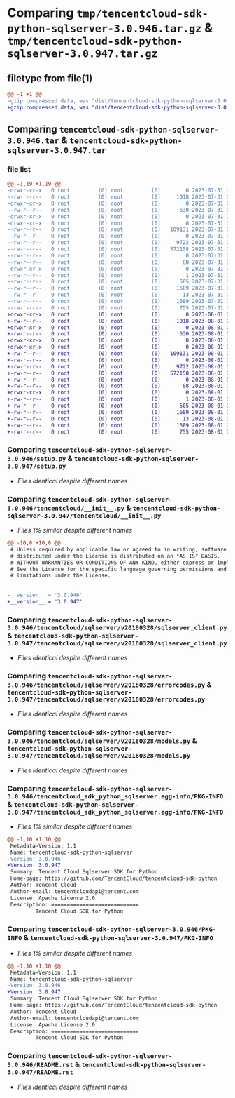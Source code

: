 # Comparing `tmp/tencentcloud-sdk-python-sqlserver-3.0.946.tar.gz` & `tmp/tencentcloud-sdk-python-sqlserver-3.0.947.tar.gz`

## filetype from file(1)

```diff
@@ -1 +1 @@
-gzip compressed data, was "dist/tencentcloud-sdk-python-sqlserver-3.0.946.tar", last modified: Mon Jul 31 00:34:59 2023, max compression
+gzip compressed data, was "dist/tencentcloud-sdk-python-sqlserver-3.0.947.tar", last modified: Tue Aug  1 00:55:15 2023, max compression
```

## Comparing `tencentcloud-sdk-python-sqlserver-3.0.946.tar` & `tencentcloud-sdk-python-sqlserver-3.0.947.tar`

### file list

```diff
@@ -1,19 +1,19 @@
-drwxr-xr-x   0 root         (0) root         (0)        0 2023-07-31 00:34:59.000000 tencentcloud-sdk-python-sqlserver-3.0.946/
--rw-r--r--   0 root         (0) root         (0)     1018 2023-07-31 00:34:59.000000 tencentcloud-sdk-python-sqlserver-3.0.946/setup.py
-drwxr-xr-x   0 root         (0) root         (0)        0 2023-07-31 00:34:59.000000 tencentcloud-sdk-python-sqlserver-3.0.946/tencentcloud/
--rw-r--r--   0 root         (0) root         (0)      630 2023-07-31 00:34:59.000000 tencentcloud-sdk-python-sqlserver-3.0.946/tencentcloud/__init__.py
-drwxr-xr-x   0 root         (0) root         (0)        0 2023-07-31 00:34:59.000000 tencentcloud-sdk-python-sqlserver-3.0.946/tencentcloud/sqlserver/
-drwxr-xr-x   0 root         (0) root         (0)        0 2023-07-31 00:34:59.000000 tencentcloud-sdk-python-sqlserver-3.0.946/tencentcloud/sqlserver/v20180328/
--rw-r--r--   0 root         (0) root         (0)   109131 2023-07-31 00:34:59.000000 tencentcloud-sdk-python-sqlserver-3.0.946/tencentcloud/sqlserver/v20180328/sqlserver_client.py
--rw-r--r--   0 root         (0) root         (0)        0 2023-07-31 00:34:59.000000 tencentcloud-sdk-python-sqlserver-3.0.946/tencentcloud/sqlserver/v20180328/__init__.py
--rw-r--r--   0 root         (0) root         (0)     9722 2023-07-31 00:34:59.000000 tencentcloud-sdk-python-sqlserver-3.0.946/tencentcloud/sqlserver/v20180328/errorcodes.py
--rw-r--r--   0 root         (0) root         (0)   572158 2023-07-31 00:34:59.000000 tencentcloud-sdk-python-sqlserver-3.0.946/tencentcloud/sqlserver/v20180328/models.py
--rw-r--r--   0 root         (0) root         (0)        0 2023-07-31 00:34:59.000000 tencentcloud-sdk-python-sqlserver-3.0.946/tencentcloud/sqlserver/__init__.py
--rw-r--r--   0 root         (0) root         (0)       88 2023-07-31 00:34:59.000000 tencentcloud-sdk-python-sqlserver-3.0.946/setup.cfg
-drwxr-xr-x   0 root         (0) root         (0)        0 2023-07-31 00:34:59.000000 tencentcloud-sdk-python-sqlserver-3.0.946/tencentcloud_sdk_python_sqlserver.egg-info/
--rw-r--r--   0 root         (0) root         (0)        1 2023-07-31 00:34:59.000000 tencentcloud-sdk-python-sqlserver-3.0.946/tencentcloud_sdk_python_sqlserver.egg-info/dependency_links.txt
--rw-r--r--   0 root         (0) root         (0)      505 2023-07-31 00:34:59.000000 tencentcloud-sdk-python-sqlserver-3.0.946/tencentcloud_sdk_python_sqlserver.egg-info/SOURCES.txt
--rw-r--r--   0 root         (0) root         (0)     1689 2023-07-31 00:34:59.000000 tencentcloud-sdk-python-sqlserver-3.0.946/tencentcloud_sdk_python_sqlserver.egg-info/PKG-INFO
--rw-r--r--   0 root         (0) root         (0)       13 2023-07-31 00:34:59.000000 tencentcloud-sdk-python-sqlserver-3.0.946/tencentcloud_sdk_python_sqlserver.egg-info/top_level.txt
--rw-r--r--   0 root         (0) root         (0)     1689 2023-07-31 00:34:59.000000 tencentcloud-sdk-python-sqlserver-3.0.946/PKG-INFO
--rw-r--r--   0 root         (0) root         (0)      755 2023-07-31 00:34:59.000000 tencentcloud-sdk-python-sqlserver-3.0.946/README.rst
+drwxr-xr-x   0 root         (0) root         (0)        0 2023-08-01 00:55:15.000000 tencentcloud-sdk-python-sqlserver-3.0.947/
+-rw-r--r--   0 root         (0) root         (0)     1018 2023-08-01 00:55:14.000000 tencentcloud-sdk-python-sqlserver-3.0.947/setup.py
+drwxr-xr-x   0 root         (0) root         (0)        0 2023-08-01 00:55:15.000000 tencentcloud-sdk-python-sqlserver-3.0.947/tencentcloud/
+-rw-r--r--   0 root         (0) root         (0)      630 2023-08-01 00:55:14.000000 tencentcloud-sdk-python-sqlserver-3.0.947/tencentcloud/__init__.py
+drwxr-xr-x   0 root         (0) root         (0)        0 2023-08-01 00:55:15.000000 tencentcloud-sdk-python-sqlserver-3.0.947/tencentcloud/sqlserver/
+drwxr-xr-x   0 root         (0) root         (0)        0 2023-08-01 00:55:15.000000 tencentcloud-sdk-python-sqlserver-3.0.947/tencentcloud/sqlserver/v20180328/
+-rw-r--r--   0 root         (0) root         (0)   109131 2023-08-01 00:55:14.000000 tencentcloud-sdk-python-sqlserver-3.0.947/tencentcloud/sqlserver/v20180328/sqlserver_client.py
+-rw-r--r--   0 root         (0) root         (0)        0 2023-08-01 00:55:14.000000 tencentcloud-sdk-python-sqlserver-3.0.947/tencentcloud/sqlserver/v20180328/__init__.py
+-rw-r--r--   0 root         (0) root         (0)     9722 2023-08-01 00:55:14.000000 tencentcloud-sdk-python-sqlserver-3.0.947/tencentcloud/sqlserver/v20180328/errorcodes.py
+-rw-r--r--   0 root         (0) root         (0)   572158 2023-08-01 00:55:14.000000 tencentcloud-sdk-python-sqlserver-3.0.947/tencentcloud/sqlserver/v20180328/models.py
+-rw-r--r--   0 root         (0) root         (0)        0 2023-08-01 00:55:14.000000 tencentcloud-sdk-python-sqlserver-3.0.947/tencentcloud/sqlserver/__init__.py
+-rw-r--r--   0 root         (0) root         (0)       88 2023-08-01 00:55:15.000000 tencentcloud-sdk-python-sqlserver-3.0.947/setup.cfg
+drwxr-xr-x   0 root         (0) root         (0)        0 2023-08-01 00:55:15.000000 tencentcloud-sdk-python-sqlserver-3.0.947/tencentcloud_sdk_python_sqlserver.egg-info/
+-rw-r--r--   0 root         (0) root         (0)        1 2023-08-01 00:55:15.000000 tencentcloud-sdk-python-sqlserver-3.0.947/tencentcloud_sdk_python_sqlserver.egg-info/dependency_links.txt
+-rw-r--r--   0 root         (0) root         (0)      505 2023-08-01 00:55:15.000000 tencentcloud-sdk-python-sqlserver-3.0.947/tencentcloud_sdk_python_sqlserver.egg-info/SOURCES.txt
+-rw-r--r--   0 root         (0) root         (0)     1689 2023-08-01 00:55:15.000000 tencentcloud-sdk-python-sqlserver-3.0.947/tencentcloud_sdk_python_sqlserver.egg-info/PKG-INFO
+-rw-r--r--   0 root         (0) root         (0)       13 2023-08-01 00:55:15.000000 tencentcloud-sdk-python-sqlserver-3.0.947/tencentcloud_sdk_python_sqlserver.egg-info/top_level.txt
+-rw-r--r--   0 root         (0) root         (0)     1689 2023-08-01 00:55:15.000000 tencentcloud-sdk-python-sqlserver-3.0.947/PKG-INFO
+-rw-r--r--   0 root         (0) root         (0)      755 2023-08-01 00:55:14.000000 tencentcloud-sdk-python-sqlserver-3.0.947/README.rst
```

### Comparing `tencentcloud-sdk-python-sqlserver-3.0.946/setup.py` & `tencentcloud-sdk-python-sqlserver-3.0.947/setup.py`

 * *Files identical despite different names*

### Comparing `tencentcloud-sdk-python-sqlserver-3.0.946/tencentcloud/__init__.py` & `tencentcloud-sdk-python-sqlserver-3.0.947/tencentcloud/__init__.py`

 * *Files 1% similar despite different names*

```diff
@@ -10,8 +10,8 @@
 # Unless required by applicable law or agreed to in writing, software
 # distributed under the License is distributed on an "AS IS" BASIS,
 # WITHOUT WARRANTIES OR CONDITIONS OF ANY KIND, either express or implied.
 # See the License for the specific language governing permissions and
 # limitations under the License.
 
 
-__version__ = '3.0.946'
+__version__ = '3.0.947'
```

### Comparing `tencentcloud-sdk-python-sqlserver-3.0.946/tencentcloud/sqlserver/v20180328/sqlserver_client.py` & `tencentcloud-sdk-python-sqlserver-3.0.947/tencentcloud/sqlserver/v20180328/sqlserver_client.py`

 * *Files identical despite different names*

### Comparing `tencentcloud-sdk-python-sqlserver-3.0.946/tencentcloud/sqlserver/v20180328/errorcodes.py` & `tencentcloud-sdk-python-sqlserver-3.0.947/tencentcloud/sqlserver/v20180328/errorcodes.py`

 * *Files identical despite different names*

### Comparing `tencentcloud-sdk-python-sqlserver-3.0.946/tencentcloud/sqlserver/v20180328/models.py` & `tencentcloud-sdk-python-sqlserver-3.0.947/tencentcloud/sqlserver/v20180328/models.py`

 * *Files identical despite different names*

### Comparing `tencentcloud-sdk-python-sqlserver-3.0.946/tencentcloud_sdk_python_sqlserver.egg-info/PKG-INFO` & `tencentcloud-sdk-python-sqlserver-3.0.947/tencentcloud_sdk_python_sqlserver.egg-info/PKG-INFO`

 * *Files 1% similar despite different names*

```diff
@@ -1,10 +1,10 @@
 Metadata-Version: 1.1
 Name: tencentcloud-sdk-python-sqlserver
-Version: 3.0.946
+Version: 3.0.947
 Summary: Tencent Cloud Sqlserver SDK for Python
 Home-page: https://github.com/TencentCloud/tencentcloud-sdk-python
 Author: Tencent Cloud
 Author-email: tencentcloudapi@tencent.com
 License: Apache License 2.0
 Description: ============================
         Tencent Cloud SDK for Python
```

### Comparing `tencentcloud-sdk-python-sqlserver-3.0.946/PKG-INFO` & `tencentcloud-sdk-python-sqlserver-3.0.947/PKG-INFO`

 * *Files 1% similar despite different names*

```diff
@@ -1,10 +1,10 @@
 Metadata-Version: 1.1
 Name: tencentcloud-sdk-python-sqlserver
-Version: 3.0.946
+Version: 3.0.947
 Summary: Tencent Cloud Sqlserver SDK for Python
 Home-page: https://github.com/TencentCloud/tencentcloud-sdk-python
 Author: Tencent Cloud
 Author-email: tencentcloudapi@tencent.com
 License: Apache License 2.0
 Description: ============================
         Tencent Cloud SDK for Python
```

### Comparing `tencentcloud-sdk-python-sqlserver-3.0.946/README.rst` & `tencentcloud-sdk-python-sqlserver-3.0.947/README.rst`

 * *Files identical despite different names*

